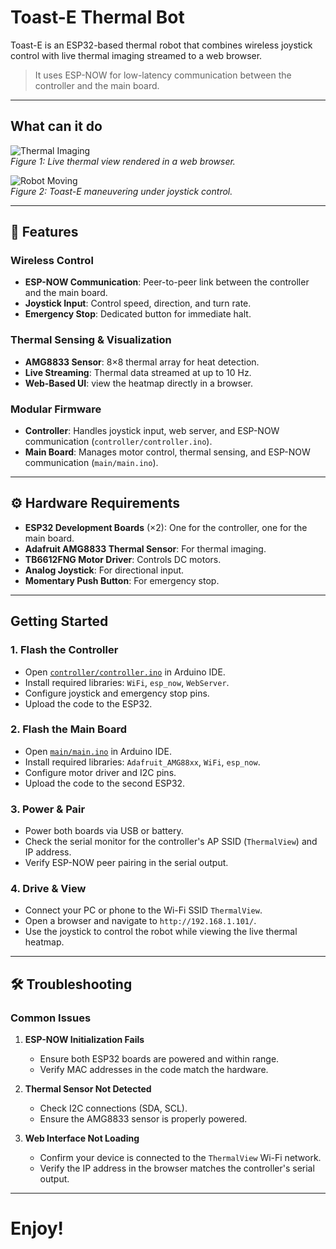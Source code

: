 # Toast-E Thermal Bot
Toast-E is an ESP32-based thermal robot that combines wireless joystick control with live thermal imaging streamed to a web browser. 
> It uses ESP-NOW for low-latency communication between the controller and the main board.

---

## What can it do

![Thermal Imaging](media/thermal_imaging.gif)  
*Figure 1: Live thermal view rendered in a web browser.*


![Robot Moving](media/robot_motion.gif)  
*Figure 2: Toast-E maneuvering under joystick control.*

---

## 🔧 Features

### **Wireless Control**
- **ESP-NOW Communication**: Peer-to-peer link between the controller and the main board.
- **Joystick Input**: Control speed, direction, and turn rate.
- **Emergency Stop**: Dedicated button for immediate halt.

### **Thermal Sensing & Visualization**
- **AMG8833 Sensor**: 8×8 thermal array for heat detection.
- **Live Streaming**: Thermal data streamed at up to 10 Hz.
- **Web-Based UI**: view the heatmap directly in a browser.

### **Modular Firmware**
- **Controller**: Handles joystick input, web server, and ESP-NOW communication (`controller/controller.ino`).
- **Main Board**: Manages motor control, thermal sensing, and ESP-NOW communication (`main/main.ino`).

---

## ⚙️ Hardware Requirements

- **ESP32 Development Boards** (×2): One for the controller, one for the main board.
- **Adafruit AMG8833 Thermal Sensor**: For thermal imaging.
- **TB6612FNG Motor Driver**: Controls DC motors.
- **Analog Joystick**: For directional input.
- **Momentary Push Button**: For emergency stop.

---

## Getting Started

### 1. **Flash the Controller**
- Open [`controller/controller.ino`](controller/controller.ino) in Arduino IDE.
- Install required libraries: `WiFi`, `esp_now`, `WebServer`.
- Configure joystick and emergency stop pins.
- Upload the code to the ESP32.

### 2. **Flash the Main Board**
- Open [`main/main.ino`](main/main.ino) in Arduino IDE.
- Install required libraries: `Adafruit_AMG88xx`, `WiFi`, `esp_now`.
- Configure motor driver and I2C pins.
- Upload the code to the second ESP32.

### 3. **Power & Pair**
- Power both boards via USB or battery.
- Check the serial monitor for the controller's AP SSID (`ThermalView`) and IP address.
- Verify ESP-NOW peer pairing in the serial output.

### 4. **Drive & View**
- Connect your PC or phone to the Wi-Fi SSID `ThermalView`.
- Open a browser and navigate to `http://192.168.1.101/`.
- Use the joystick to control the robot while viewing the live thermal heatmap.

---

## 🛠️ Troubleshooting

### Common Issues
1. **ESP-NOW Initialization Fails**  
   - Ensure both ESP32 boards are powered and within range.
   - Verify MAC addresses in the code match the hardware.

2. **Thermal Sensor Not Detected**  
   - Check I2C connections (SDA, SCL).
   - Ensure the AMG8833 sensor is properly powered.

3. **Web Interface Not Loading**  
   - Confirm your device is connected to the `ThermalView` Wi-Fi network.
   - Verify the IP address in the browser matches the controller's serial output.

---

# Enjoy!